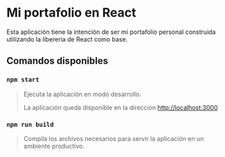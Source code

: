 # Mi portafolio en React

Esta aplicación tiene la intención de ser mi portafolio personal construida utilizando la libereria de React como base.

## Comandos disponibles

### `npm start`

> Ejecuta la aplicación en modo desarrollo.
>
> La aplicación queda disponible en la dirección 
[http://localhost:3000](http://localhost:3000)


### `npm run build`

> Compila los archivos necesarios para servir la aplicación en un ambiente productivo.
